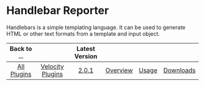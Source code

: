 
# Handlebar Reporter

Handlebars is a simple templating language. It can be used to generate HTML or other text formats from a template and input object.

|Back to ...||Latest Version||||
| :---: | :---: | :---: | :---: | :---: | :---: |
|[All Plugins](../../index.md)|[Velocity Plugins](../README.md)|[2.0.1](https://raw.githubusercontent.com/UrbanCode/IBM-UCV-PLUGINS/main/files/ucv-ext-handlebars-reporter/ucv-ext-handlebars-reporter%3A2.0.1.tar.7z.001)|[Overview](overview.md)|[Usage](usage.md)|[Downloads](downloads.md)|
